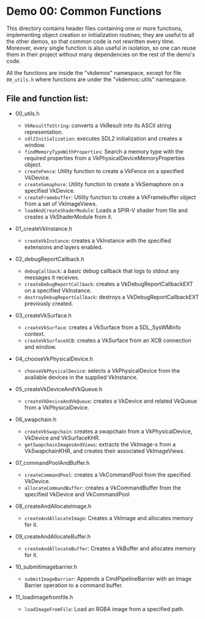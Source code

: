Demo 00: Common Functions
=========================

This directory contains header files containing one or more functions, implementing object creation or initialization routines; they are useful to all the other demos, so that common code is not rewritten every time. Moreover, every single function is also useful in isolation, so one can reuse them in their project without many dependencies on the rest of the demo's code.

All the functions are inside the "vkdemos" namespace, except for file `00_utils.h` where functions are under the "vkdemos::utils" namespace.

File and function list:
-----------------------

- 00_utils.h

	- `VkResultToString`: converts a VkResult into its ASCII string representation.
	- `sdl2Initialization`: executes SDL2 initialization and creates a window.
	- `findMemoryTypeWithProperties`: Search a memory type with the required properties from a VkPhysicalDeviceMemoryProperties object.
	- `createFence`: Utility function to create a VkFence on a specified VkDevice.
	- `createSemaphore`: Utility function to create a VkSemaphore on a specified VkDevice.
	- `createFramebuffer`: Utility function to create a VkFramebuffer object from a set of VkImageViews.
	- `loadAndCreateShaderModule`: Loads a SPIR-V shader from file and creates a VkShaderModule from it.

- 01_createVkInstance.h

	- `createVkInstance`: creates a VkInstance with the specified extensions and layers enabled.

- 02_debugReportCallback.h

	- `debugCallback`: a basic debug callback that logs to stdout any messages it receives.
	- `createDebugReportCallback`: creates a VkDebugReportCallbackEXT on a specified VkInstance.
	- `destroyDebugReportCallback`: destroys a VkDebugReportCallbackEXT previously created.

- 03_createVkSurface.h

	- `createVkSurface`: creates a VkSurface from a SDL_SysWMinfo context.
	- `createVkSurfaceXCB`: creates a VkSurface from an XCB connection and window.

- 04_chooseVkPhysicalDevice.h

	- `chooseVkPhysicalDevice`: selects a VkPhysicalDevice from the available devices in the supplied VkInstance.

- 05_createVkDeviceAndVkQueue.h

	- `createVkDeviceAndVkQueue`: creates a VkDevice and related VkQueue from a VkPhysicalDevice.

- 06_swapchain.h

	- `createVkSwapchain`: creates a swapchain from a VkPhysicalDevice, VkDevice and VkSurfaceKHR.
	- `getSwapchainImagesAndViews`: extracts the VkImage-s from a VkSwapchainKHR, and creates their associated VkImageViews.

- 07_commandPoolAndBuffer.h

	- `createCommandPool`: creates a VkCommandPool from the specified VkDevice.
	- `allocateCommandBuffer`: creates a VkCommandBuffer from the specified VkDevice and VkCommandPool

- 08_createAndAllocateImage.h

	- `createAndAllocateImage`: Creates a VkImage and allocates memory for it.

- 09_createAndAllocateBuffer.h

	- `createAndAllocateBuffer`: Creates a VkBuffer and allocates memory for it.

- 10_submitimagebarrier.h

	- `submitImageBarrier`: Appends a CmdPipelineBarrier with an Image Barrier operation to a command buffer.

- 11_loadimagefromfile.h

	- `loadImageFromFile`: Load an RGBA image from a specified path.

